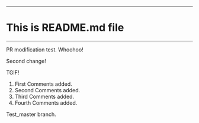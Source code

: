 **********
# This is README.md file
**********

PR modification test. Whoohoo!

Second change!

TGIF!

1. First Comments added.
2. Second Comments added.
3. Third Comments added.
4. Fourth Comments added.


Test_master branch.
